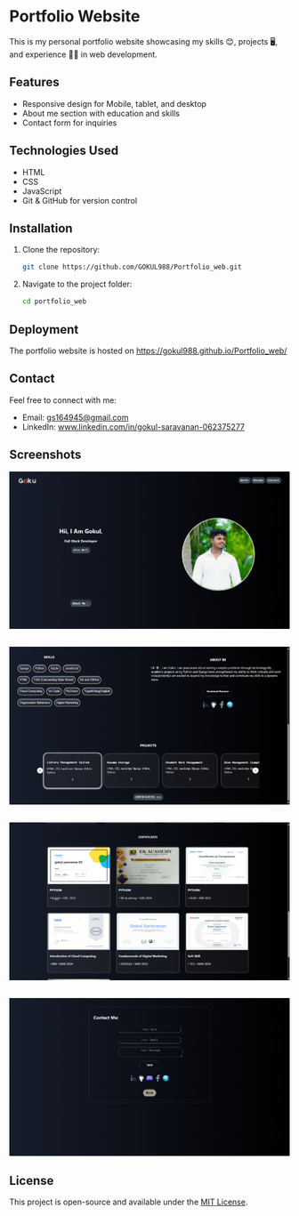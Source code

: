# Portfolio Website

This is my personal portfolio website showcasing my skills 😊, projects 🖥️, and experience 👨‍💻 in web development.

## Features
- Responsive design for Mobile, tablet, and desktop
- About me section with education and skills
- Contact form for inquiries

## Technologies Used
- HTML
- CSS 
- JavaScript
- Git & GitHub for version control

## Installation
1. Clone the repository:
   ```bash
   git clone https://github.com/GOKUL988/Portfolio_web.git
   ```
2. Navigate to the project folder:
   ```bash
   cd portfolio_web
   ```

## Deployment
The portfolio website is hosted on https://gokul988.github.io/Portfolio_web/

## Contact
Feel free to connect with me:
- Email: gs164945@gmail.com
- LinkedIn: www.linkedin.com/in/gokul-saravanan-062375277

## Screenshots
![Image 1](screenshots/port1.png)
##
![Image 2](screenshots/port2.png)
##
![Image 3](screenshots/port3.png)
##
![Image 4](screenshots/port4.png)
##

## License
This project is open-source and available under the [MIT License](LICENSE).


